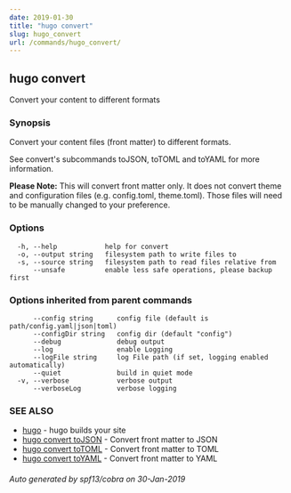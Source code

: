 ```yaml
---
date: 2019-01-30
title: "hugo convert"
slug: hugo_convert
url: /commands/hugo_convert/
---
```

## hugo convert

Convert your content to different formats

### Synopsis

Convert your content files (front matter) to different formats.

See convert's subcommands toJSON, toTOML and toYAML for more information.

**Please Note:** This will convert front matter only. It does not convert theme and configuration files (e.g. config.toml, theme.toml). Those files will need to be manually changed to your preference.

### Options

```
  -h, --help            help for convert
  -o, --output string   filesystem path to write files to
  -s, --source string   filesystem path to read files relative from
      --unsafe          enable less safe operations, please backup first
```

### Options inherited from parent commands

```
      --config string      config file (default is path/config.yaml|json|toml)
      --configDir string   config dir (default "config")
      --debug              debug output
      --log                enable Logging
      --logFile string     log File path (if set, logging enabled automatically)
      --quiet              build in quiet mode
  -v, --verbose            verbose output
      --verboseLog         verbose logging
```

### SEE ALSO

* [hugo](/commands/hugo/)	 - hugo builds your site
* [hugo convert toJSON](/commands/hugo_convert_tojson/)	 - Convert front matter to JSON
* [hugo convert toTOML](/commands/hugo_convert_totoml/)	 - Convert front matter to TOML
* [hugo convert toYAML](/commands/hugo_convert_toyaml/)	 - Convert front matter to YAML

###### Auto generated by spf13/cobra on 30-Jan-2019
